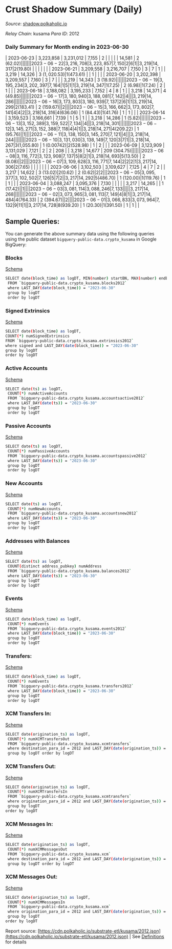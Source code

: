 # Crust Shadow Summary (Daily)

_Source_: [shadow.polkaholic.io](https://shadow.polkaholic.io)

*Relay Chain*: kusama
*Para ID*: 2012



### Daily Summary for Month ending in 2023-06-30


| 2023-06-23 | 3,223,858 | 3,231,012 | 7,155 | 2 |  |  |  |  | 14,581 | 2 ($62.02) |   |   |  |  |  |
| 2023-06-22 | 3,216,708 | 3,223,857 | 7,150 | 2 | 6 | 1 |  | 3,219 | 14,317 | 2 ($19.80) |   |   |  |  |  |
| 2023-06-21 | 3,209,558 | 3,216,707 | 7,150 | 3 | 7 | 1 |  | 3,219 | 14,326 | 3 ($1,020.53) | 1 ($473.61) |   | 1 |  |  |
| 2023-06-20 | 3,202,398 | 3,209,557 | 7,160 | 3 | 7 |  |  | 3,219 | 14,343 | 3 ($18.92) |   |   |  |  |  |
| 2023-06-19 | 3,195,234 | 3,202,397 | 7,164 | 1 | 5 | 1 | 1 | 3,219 | 14,347 | 1 ($7.25) | 2 ($6.98) | 1 ($7.24) | 2 | 1 |  |
| 2023-06-18 | 3,188,082 | 3,195,233 | 7,152 | 4 | 8 | 1 |  | 3,218 | 14,371 | 4 ($49.85) |   |   |  |  |  |
| 2023-06-17 | 3,180,940 | 3,188,081 | 7,142 |  | 4 |  |  | 3,219 | 14,286 |   |   |   |  |  |  |
| 2023-06-16 | 3,173,803 | 3,180,939 | 7,137 | 2 | 6 | 1 | 1 | 3,219 | 14,299 | 2 ($183.41) | 2 ($159.67) |   | 2 |  |  |
| 2023-06-15 | 3,166,662 | 3,173,802 | 7,141 | 4 | 4 | 2 |  | 3,218 | 14,316 | 4 ($636.06) | 1 ($84.43) | 1 ($41.76) | 1 | 1 |  |
| 2023-06-14 | 3,159,523 | 3,166,661 | 7,139 | 1 | 5 | 1 |  | 3,218 | 14,286 | 1 ($5.82) |   |   |  |  |  |
| 2023-06-13 | 3,152,389 | 3,159,522 | 7,134 |  | 4 |  |  | 3,218 | 14,301 |   |   |   |  |  |  |
| 2023-06-12 | 3,145,271 | 3,152,388 | 7,118 | 4 | 4 | 1 |  | 3,218 | 14,271 | 4 ($209.22) | 1 ($95.76) |   | 1 |  |  |
| 2023-06-11 | 3,138,150 | 3,145,270 | 7,121 |  | 4 |  |  | 3,218 | 14,244 |   |   |   |  |  |  |
| 2023-06-10 | 3,131,030 | 3,138,149 | 7,120 | 3 | 7 | 1 |  | 3,218 | 14,267 | 3 ($1,055.80) | 1 ($0.00742) | 2 ($528.98) | 1 | 2 |  |
| 2023-06-09 | 3,123,909 | 3,131,029 | 7,121 | 2 | 2 | 208 |  | 3,218 | 14,677 | 209 ($304.75) |   |   |  |  |  |
| 2023-06-08 | 3,116,772 | 3,123,908 | 7,137 | 5 | 8 | 2 | 1 | 3,218 | 14,693 | 5 ($13.50) | 2 ($8.08) |   | 2 |  |  |
| 2023-06-07 | 3,109,628 | 3,116,771 | 7,144 | 2 | 2 | 2 | 1 | 3,217 | 14,306 | 2 ($7.65) |   |   |  |  |  |
| 2023-06-06 | 3,102,503 | 3,109,627 | 7,125 | 4 | 7 | 2 |  | 3,217 | 14,622 | 3 ($13.02) | 2 ($0.62) | 2 ($0.62) | 2 | 2 |  |
| 2023-06-05 | 3,095,377 | 3,102,502 | 7,126 | 5 | 7 | 2 |  | 3,217 | 14,292 | 5 ($486.70) | 1 ($120.00) | 1 ($119.76) | 1 | 1 |  |
| 2023-06-04 | 3,088,247 | 3,095,376 | 7,130 |  |  |  |  | 3,217 | 14,265 |   | 1 ($17.42) |   | 1 |  |  |
| 2023-06-03 | 3,081,114 | 3,088,246 | 7,133 |  |  |  |  | 3,217 | 14,268 |   |   |   |  |  |  |
| 2023-06-02 | 3,073,965 | 3,081,113 | 7,149 | 4 | 8 | 1 |  | 3,217 | 14,484 | 4 ($764.33) | 2 ($394.67) |   | 2 |  |  |
| 2023-06-01 | 3,066,833 | 3,073,964 | 7,132 | 9 | 11 | 1 |  | 3,217 | 14,728 | 8 ($939.20) | 1 ($20.30) | 1 ($391.50) | 1 | 1 |  |

## Sample Queries:
You can generate the above summary data using the following queries using the public dataset `bigquery-public-data.crypto_kusama` in Google BigQuery:


### Blocks 

[Schema](https://github.com/colorfulnotion/substrate-etl/blob/main/schema/blocks.json)

```bash
SELECT date(block_time) as logDT, MIN(number) startBN, MAX(number) endBN, COUNT(*) numBlocks 
 FROM `bigquery-public-data.crypto_kusama.blocks2012`  
 where LAST_DAY(date(block_time)) = "2023-06-30" 
 group by logDT 
 order by logDT
```

### Signed Extrinsics 

[Schema](https://github.com/colorfulnotion/substrate-etl/blob/main/schema/extrinsics.json)

```bash
SELECT date(block_time) as logDT, 
COUNT(*) numSignedExtrinsics 
FROM `bigquery-public-data.crypto_kusama.extrinsics2012`  
where signed and LAST_DAY(date(block_time)) = "2023-06-30" 
group by logDT 
order by logDT
```

### Active Accounts 

[Schema](https://github.com/colorfulnotion/substrate-etl/blob/main/schema/accountsactive.json)

```bash
SELECT date(ts) as logDT, 
 COUNT(*) numActiveAccounts 
 FROM `bigquery-public-data.crypto_kusama.accountsactive2012` 
 where LAST_DAY(date(ts)) = "2023-06-30" 
 group by logDT 
 order by logDT
```

### Passive Accounts 

[Schema](https://github.com/colorfulnotion/substrate-etl/blob/main/schema/accountspassive.json)

```bash
SELECT date(ts) as logDT, 
 COUNT(*) numPassiveAccounts 
 FROM `bigquery-public-data.crypto_kusama.accountspassive2012` 
 where LAST_DAY(date(ts)) = "2023-06-30" 
 group by logDT 
 order by logDT
```

### New Accounts 

[Schema](https://github.com/colorfulnotion/substrate-etl/blob/main/schema/accountsnew.json)

```bash
SELECT date(ts) as logDT, 
 COUNT(*) numNewAccounts 
 FROM `bigquery-public-data.crypto_kusama.accountsnew2012` 
 where LAST_DAY(date(ts)) = "2023-06-30" 
 group by logDT
 order by logDT
```

### Addresses with Balances 

[Schema](https://github.com/colorfulnotion/substrate-etl/blob/main/schema/balances.json)

```bash
SELECT date(ts) as logDT,
 COUNT(distinct address_pubkey) numAddress 
 FROM `bigquery-public-data.crypto_kusama.balances2012` 
 where LAST_DAY(date(ts)) = "2023-06-30" 
 group by logDT 
 order by logDT
```

### Events 

[Schema](https://github.com/colorfulnotion/substrate-etl/blob/main/schema/events.json)

```bash
SELECT date(block_time) as logDT, 
 COUNT(*) numEvents 
 FROM `bigquery-public-data.crypto_kusama.events2012` 
 where LAST_DAY(date(block_time)) = "2023-06-30" 
 group by logDT 
 order by logDT
```

### Transfers:

[Schema](https://github.com/colorfulnotion/substrate-etl/blob/main/schema/transfers.json)

```bash
SELECT date(block_time) as logDT, 
 COUNT(*) numEvents 
 FROM `bigquery-public-data.crypto_kusama.transfers2012` 
 where LAST_DAY(date(block_time)) = "2023-06-30" 
 group by logDT 
 order by logDT
```

### XCM Transfers In: 

[Schema](https://github.com/colorfulnotion/substrate-etl/blob/main/schema/xcmtransfers.json)

```bash
SELECT date(origination_ts) as logDT, 
 COUNT(*) numXCMTransfersOut 
 FROM `bigquery-public-data.crypto_kusama.xcmtransfers` 
 where destination_para_id = 2012 and LAST_DAY(date(origination_ts)) = "2023-06-30" 
 group by logDT order by logDT
```

### XCM Transfers Out: 

[Schema](https://github.com/colorfulnotion/substrate-etl/blob/main/schema/xcmtransfers.json)

```bash
SELECT date(origination_ts) as logDT, 
 COUNT(*) numXCMTransfersIn 
 FROM `bigquery-public-data.crypto_kusama.xcmtransfers` 
 where origination_para_id = 2012 and LAST_DAY(date(origination_ts)) = "2023-06-30" 
 group by logDT 
order by logDT
```

### XCM Messages In: 

[Schema](https://github.com/colorfulnotion/substrate-etl/blob/main/schema/xcm.json)

```bash
SELECT date(origination_ts) as logDT, 
 COUNT(*) numXCMMessagesOut 
 FROM `bigquery-public-data.crypto_kusama.xcm` 
 where destination_para_id = 2012 and LAST_DAY(date(origination_ts)) = "2023-06-30" 
 group by logDT order by logDT
```

### XCM Messages Out: 

[Schema](https://github.com/colorfulnotion/substrate-etl/blob/main/schema/xcm.json)

```bash
SELECT date(origination_ts) as logDT, 
 COUNT(*) numXCMMessagesIn 
 FROM `bigquery-public-data.crypto_kusama.xcm` 
 where origination_para_id = 2012 and LAST_DAY(date(origination_ts)) = "2023-06-30" 
 group by logDT 
order by logDT
```


Report source: [https://cdn.polkaholic.io/substrate-etl/kusama/2012.json](https://cdn.polkaholic.io/substrate-etl/kusama/2012.json) | See [Definitions](/DEFINITIONS.md) for details
